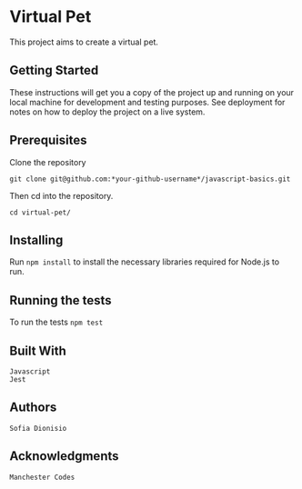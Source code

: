 # Virtual Pet

This project aims to create a virtual pet.

## Getting Started

These instructions will get you a copy of the project up and running on your local machine for development and testing purposes. See deployment for notes on how to deploy the project on a live system.

## Prerequisites

Clone the repository

`git clone git@github.com:*your-github-username*/javascript-basics.git`

Then cd into the repository.

`cd virtual-pet/`

## Installing

Run `npm install` to install the necessary libraries required for Node.js to run.

## Running the tests

To run the tests `npm test`

## Built With

    Javascript
    Jest

## Authors

    Sofia Dionisio

## Acknowledgments

    Manchester Codes 
